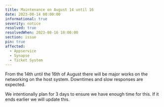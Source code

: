 ```yaml
---
title: Maintenance on August 14 until 16
date: 2023-08-14 00:00:00 
informational: true
severity: notice
resolved: true
resolvedWhen: 2023-08-16 18:00:00
section: issue
pin: true
affected:
  - Appservice
  - Synapse
  - Ticket System
---
```


From the 14th until the 16th of August there will be major works on the networking
on the host system. Downtimes and slow responses are expected.

We intentionally plan for 3 days to ensure we have enough time for this. If it ends
earlier we will update this.
